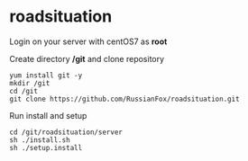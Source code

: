# roadsituation
Login on your server with centOS7 as **root**

Create directory **/git** and clone repository
```
yum install git -y
mkdir /git
cd /git
git clone https://github.com/RussianFox/roadsituation.git
```

Run install and setup
```
cd /git/roadsituation/server
sh ./install.sh
sh ./setup.install
```
